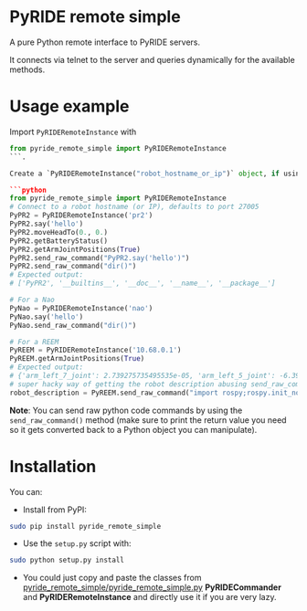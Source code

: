 # PyRIDE remote simple
A pure Python remote interface to PyRIDE servers.

It connects via telnet to the server and queries dynamically for the available methods.

# Usage example
Import `PyRIDERemoteInstance` with 
```python
from pyride_remote_simple import PyRIDERemoteInstance
```.

Create a `PyRIDERemoteInstance("robot_hostname_or_ip")` object, if using an interactive python client (`ipython` recommended) you'll get autocompletion and documentation on the available methods. Callbacks are not implemented (yet?).

```python
from pyride_remote_simple import PyRIDERemoteInstance
# Connect to a robot hostname (or IP), defaults to port 27005
PyPR2 = PyRIDERemoteInstance('pr2')
PyPR2.say('hello')
PyPR2.moveHeadTo(0., 0.)
PyPR2.getBatteryStatus()
PyPR2.getArmJointPositions(True)
PyPR2.send_raw_command("PyPR2.say('hello')")
PyPR2.send_raw_command("dir()")
# Expected output:
# ['PyPR2', '__builtins__', '__doc__', '__name__', '__package__']

# For a Nao
PyNao = PyRIDERemoteInstance('nao')
PyNao.say('hello')
PyNao.send_raw_command("dir()")

# For a REEM
PyREEM = PyRIDERemoteInstance('10.68.0.1')
PyREEM.getArmJointPositions(True)
# Expected output:
# {'arm_left_7_joint': 2.739275735495535e-05, 'arm_left_5_joint': -6.391643382822915e-05, 'arm_left_6_joint': 2.739275735495535e-05, 'arm_left_4_joint': 0.6112902034476808, 'arm_left_1_joint': -0.40065491868780706, 'arm_left_2_joint': 0.2500431928699627, 'arm_left_3_joint': -0.10061569672681259}
# super hacky way of getting the robot description abusing send_raw_command
robot_description = PyREEM.send_raw_command("import rospy;rospy.init_node('hackytest', anonymous=True);robot_desc=rospy.get_param('/robot_description');rospy.signal_shutdown('End hacky test');print(robot_desc)")
```

**Note**: You can send raw python code commands by using the `send_raw_command()` method (make sure to print the return value you need so it gets converted back to a Python object you can manipulate).

# Installation
You can:
* Install from PyPI:
```bash
sudo pip install pyride_remote_simple
```

* Use the `setup.py` script with:
```bash
sudo python setup.py install
```

* You could just copy and paste the classes from [pyride_remote_simple/pyride_remote_simple.py](pyride_remote_simple/pyride_remote_simple.py) **PyRIDECommander** and **PyRIDERemoteInstance** and directly use it if you are very lazy.


